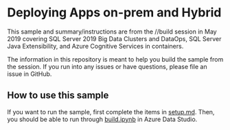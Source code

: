 # Deploying Apps on-prem and Hybrid

This sample and summary/instructions are from the //build session in May 2019 covering SQL Server 2019 Big Data Clusters and DataOps, SQL Server Java Extensibility, and Azure Cognitive Services in containers.   

The information in this repository is meant to help you build the sample from the session. If you run into any issues or have questions, please file an issue in GitHub.  

## How to use this sample  

If you want to run the sample, first complete the items in [setup.md](./setup.md). Then, you should be able to run through [build.ipynb](./build.ipynb) in Azure Data Studio.  